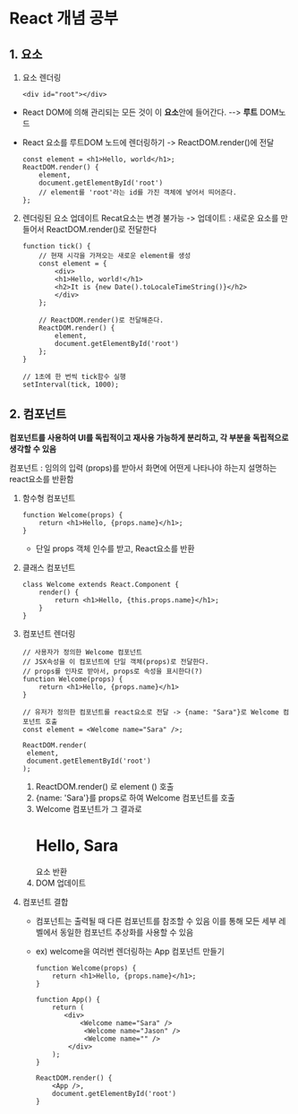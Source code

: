 # React 개념 공부

## 1. 요소

1. 요소 렌더링

	```react
	<div id="root"></div>
	```

- React DOM에 의해 관리되는 모든 것이 이 **요소**안에 들어간다. 
  --> **루트** DOM노드

- React 요소를 루트DOM 노드에 렌더링하기 -> ReactDOM.render()에 전달

  ```react
  const element = <h1>Hello, world</h1>;
  ReactDOM.render() {
      element,
      document.getElementById('root') 
      // element를 'root'라는 id를 가진 객체에 넣어서 띄어준다.
  };
  ```



2. 렌더링된 요소 업데이트
   Recat요소는 변경 불가능 
   -> 업데이트 : 새로운 요소를 만들어서 ReactDOM.render()로 전달한다

   ```react
   function tick() {
       // 현재 시각을 가져오는 새로운 element를 생성
       const element = {
           <div>
           <h1>Hello, world!</h1>
           <h2>It is {new Date().toLocaleTimeString()}</h2>
           </div>
       };
       
       // ReactDOM.render()로 전달해준다.
       ReactDOM.render() {
           element,
           document.getElementById('root')
       };
   }
   
   // 1초에 한 번씩 tick함수 실행
   setInterval(tick, 1000);
   ```

   

## 2. 컴포넌트

**컴포넌트를 사용하여 UI를 독립적이고 재사용 가능하게 분리하고, 각 부분을 독립적으로 생각할 수 있음**

컴포넌트 : 임의의 입력 (props)를 받아서 화면에 어떤게 나타나야 하는지 설명하는 react요소를 반환함

1. 함수형 컴포넌트

   ```react
   function Welcome(props) {
       return <h1>Hello, {props.name}</h1>;
   }
   ```

   - 단일 props 객체 인수를 받고, React요소를 반환

2. 클래스 컴포넌트

   ```react
   class Welcome extends React.Component {
       render() {
           return <h1>Hello, {this.props.name}</h1>;
       }
   }
   ```

3. 컴포넌트 렌더링

   ```react
   // 사용자가 정의한 Welcome 컴포넌트
   // JSX속성을 이 컴포넌트에 단일 객체(props)로 전달한다.
   // props를 인자로 받아서, props로 속성을 표시한다(?)
   function Welcome(props) {
       return <h1>Hello, {props.name}</h1>
   }
   
   // 유저가 정의한 컴포넌트를 react요소로 전달 -> {name: "Sara"}로 Welcome 컴포넌트 호출 
   const element = <Welcome name="Sara" />;
   
   ReactDOM.render(
   	element,
   	document.getElementById('root')
   );
   ```

   1. ReactDOM.render() 로 element  (<Welcome name="Sara" />) 호출
   2. {name: 'Sara'}를 props로 하여 Welcome 컴포넌트를 호출
   3. Welcome 컴포넌트가 그 결과로  <h1>Hello, Sara</h1>  요소 반환
   4. DOM 업데이트

4. 컴포넌트 결합

   - 컴포넌트는 출력될 때 다른 컴포넌트를 참조할 수 있음
     이를 통해 모든 세부 레벨에서 동일한 컴포넌트 추상화를 사용할 수 있음

   - ex) welcome을 여러번 렌더링하는 App 컴포넌트 만들기

     ```react
     function Welcome(props) {
         return <h1>Hello, {props.name}</h1>;
     }
     
     function App() {
         return (
         	<div>
             	<Welcome name="Sara" />
                 <Welcome name="Jason" />
                 <Welcome name="" />
             </div>
         );
     }
     
     ReactDOM.render() {
         <App />,
         document.getElementById('root')
     }
     ```

     











